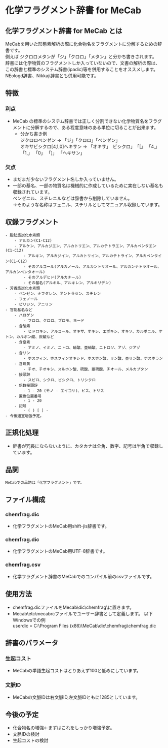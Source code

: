 # 化学フラグメント辞書 for MeCab

## 化学フラグメント辞書 for MeCab とは
MeCabを用いた形態素解析の際に化合物名をフラグメントに分解するための辞書です。  
例えば
ジクロロメタンが「ジ」「クロロ」「メタン」と分かち書きされます。  
辞書には化学物質のフラグメントしか入っていないので、文書の解析の際は、  
この辞書と標準のシステム辞書(ipadic)等を併用することをオススメします。  
NEologd辞書、Nikkaji辞書とも併用可能です。

## 特徴
### 利点
- MeCab の標準のシステム辞書では正しく分割できない化学物質名をフラグメントに分解するので、ある程度意味のある単位に切ることが出来ます。  
    - 分かち書き例  
ジクロロベンゼン → 「ジ」「クロロ」「ベンゼン」  
オキサビシクロ[4,1,0]ヘキサン → 「オキサ」　ビシクロ」　「[」 「4,」 「1,」 「0」 「]」 「ヘキサン」
### 欠点
- まだまだ少ないフラグメント名しか入っていません。
- 一部の基名、一部の物質名は機械的に作成しているために実在しない基名も収録されています。  
ベンゼニル、スチレニルなどは辞書から削除していません。  
→そのような名称はフェニル、スチリルとしてマニュアル収録しています。
## 収録フラグメント  
	- 脂肪族炭化水素類
		- アルカン(C1-C12)
		- アルケン、アルカジエン、アルカトリエン、アルカテトラエン、アルカペンタエン(C1-C12)
			- アルキン、アルカジイン、アルカトリイン、アルカテトライン、アルカペンタイン(C1-C12)
			- そのアルコール(アルカノール、アルカントリオール、アルカンテトラオール、アルカンペンタオール)
			- そのアルデヒド(アルカナール)
			- その基名(アルキル、アルキレン、アルキリデン)
	- 芳香族炭化水素類
		- ベンゼン、ナフタレン、アントラセン、スチレン
		- フェノール
		- ピリジン、アニリン
	- 官能基名など
		- ハロゲン
			- フロロ、クロロ、ブロモ、ヨード
		- 含酸素
			- ヒドロキシ、アルコール、オキサ、オキシ、エポキシ、オキソ、カルボニル、ケトン、カルボン酸、炭酸など
		- 含窒素
			- アミノ、イミノ、ニトロ、硝酸、亜硝酸、ニトロソ、アゾ、ジアゾ
		- 含リン
			- ホスフィン、ホスフィンオキシド、ホスホン酸、リン酸、亜リン酸、ホスホラン
		- 含硫黄
			- チオ、チオキシ、スルホン酸、硫酸、亜硫酸、チオール、メルカプタン
        - 接頭辞
            - スピロ、シクロ、ビシクロ、トリシクロ
        - 倍数接頭辞
            - 1 - 20 (モノ - エイコサ)、ビス、トリス
        - 置換位置番号
            - 1 - 20
        - 記号
            - ( ) [ ] -   
	- 今後適宜増強予定。

## 正規化処理
- 辞書が冗長にならないように、カタカナは全角、数字、記号は半角で収録しています。
## 品詞
	MeCabでの品詞は「化学フラグメント」です。

## ファイル構成
### chemfrag.dic
- 化学フラグメントのMeCab用shift-jis辞書です。
### chemfrag.dic
- 化学フラグメントのMeCab用UTF-8辞書です。
### chemfrag.csv
- 化学フラグメント辞書のMeCabでのコンパイル前のcsvファイルです。

## 使用方法
- chemfrag.dicファイルをMecab\dic\chemfrag\に置きます。
- Mecab\etc\mecabrcファイルでユーザー辞書として定義します。 
以下Windowsでの例   
userdic = C:\Program Files (x86)\MeCab\dic\chemfrag\chemfrag.dic

## 辞書のパラメータ
### 生起コスト
- MeCabの単語生起コストはとりあえず100と低めにしています。
### 文脈ID
- MeCabの文脈IDは右文脈ID,左文脈IDともに1285としています。

## 今後の予定
- 化合物名の増強←まずはこれをしっかり増強予定。
- 文脈IDの検討
- 生起コストの検討